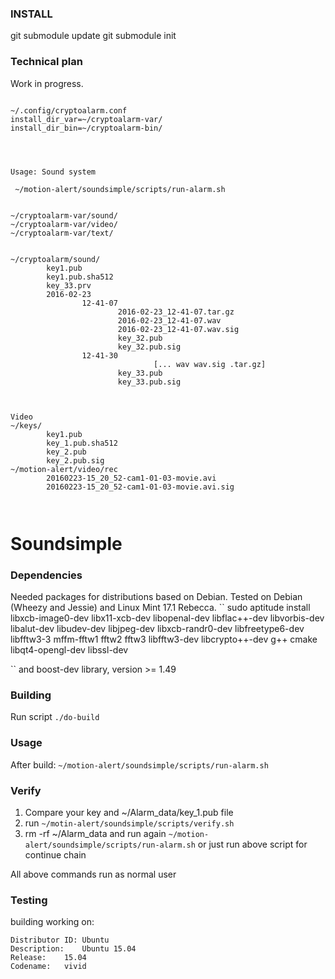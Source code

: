 
### INSTALL ###

git submodule update
git submodule init




### Technical plan ###

Work in progress.


```

~/.config/cryptoalarm.conf
install_dir_var=~/cryptoalarm-var/
install_dir_bin=~/cryptoalarm-bin/




Usage: Sound system

 ~/motion-alert/soundsimple/scripts/run-alarm.sh


~/cryptoalarm-var/sound/
~/cryptoalarm-var/video/
~/cryptoalarm-var/text/


~/cryptoalarm/sound/
        key1.pub
        key1.pub.sha512
        key_33.prv
        2016-02-23
                12-41-07
                        2016-02-23_12-41-07.tar.gz
                        2016-02-23_12-41-07.wav
                        2016-02-23_12-41-07.wav.sig
                        key_32.pub
                        key_32.pub.sig
                12-41-30
                				[... wav wav.sig .tar.gz]
                        key_33.pub
                        key_33.pub.sig



Video
~/keys/
        key1.pub
        key_1.pub.sha512
        key_2.pub
        key_2.pub.sig
~/motion-alert/video/rec
        20160223-15_20_52-cam1-01-03-movie.avi
        20160223-15_20_52-cam1-01-03-movie.avi.sig



```


# Soundsimple
### Dependencies
Needed packages for distributions based on Debian. Tested on Debian (Wheezy and Jessie) and Linux Mint 17.1 Rebecca.
``
sudo aptitude install libxcb-image0-dev libx11-xcb-dev libopenal-dev libflac++-dev libvorbis-dev libalut-dev libudev-dev libjpeg-dev libxcb-randr0-dev libfreetype6-dev libfftw3-3 mffm-fftw1  fftw2  fftw3 libfftw3-dev libcrypto++-dev g++ cmake libqt4-opengl-dev libssl-dev

`` 
and boost-dev library, version >= 1.49

### Building 
Run script
``
./do-build
``

### Usage 
After build:
``
~/motion-alert/soundsimple/scripts/run-alarm.sh
``

###  Verify
1) Compare your key and ~/Alarm_data/key_1.pub file
2) run
``
~/motin-alert/soundsimple/scripts/verify.sh
``
3) rm -rf ~/Alarm_data and run again
``
~/motion-alert/soundsimple/scripts/run-alarm.sh
``
or just run above script for continue chain

All above commands run as normal user

### Testing
building working on:
    
    Distributor ID: Ubuntu
    Description:    Ubuntu 15.04
    Release:    15.04
    Codename:   vivid
